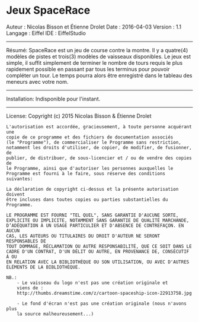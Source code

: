 Jeux SpaceRace
==============

Auteur : Nicolas Bisson et Étienne Drolet
Date : 2016-04-03
Version : 1.1
Langage : Eiffel
IDE : EiffelStudio

--------------------------------------------------------------------------------

Résumé:
	SpaceRace est un jeu de course contre la montre. Il y a quatre(4) modèles 
	de pistes et trois(3) modèles de vaisseaux disponibles. Le jeux est simple, 
	il suffit simplement de terminer le nombre de tours requis le plus 
	rapidement possible en passant par tous les terminus pour pouvoir compléter 
	un tour. Le temps pourra alors être enregistré dans le tableau des meneurs 
	avec votre nom.

--------------------------------------------------------------------------------

Installation:
	Indisponible pour l'instant.
		
--------------------------------------------------------------------------------

License:
	Copyright (c) 2015 Nicolas Bisson & Étienne Drolet

    L'autorisation est accordée, gracieusement, à toute personne acquérant une
    copie de ce programme et des fichiers de documentation associés
    (le "Programme"), de commercialiser le Programme sans restriction,
    notamment les droits d'utiliser, de copier, de modifier, de fusionner, de
    publier, de distribuer, de sous-licencier et / ou de vendre des copies de
    le Programme, ainsi que d'autoriser les personnes auxquelles le
    Programme est fourni à le faire, sous réserve des conditions suivantes:

    La déclaration de copyright ci-dessus et la présente autorisation doivent
    être incluses dans toutes copies ou parties substantielles du
    Programme.

    LE PROGRAMME EST FOURNI "TEL QUEL", SANS GARANTIE D'AUCUNE SORTE,
    EXPLICITE OU IMPLICITE, NOTAMMENT SANS GARANTIE DE QUALITÉ MARCHANDE,
    D’ADÉQUATION À UN USAGE PARTICULIER ET D'ABSENCE DE CONTREFAÇON. EN AUCUN
    CAS, LES AUTEURS OU TITULAIRES DU DROIT D'AUTEUR NE SERONT RESPONSABLES DE
    TOUT DOMMAGE, RÉCLAMATION OU AUTRE RESPONSABILITÉ, QUE CE SOIT DANS LE
    CADRE D'UN CONTRAT, D'UN DÉLIT OU AUTRE, EN PROVENANCE DE, CONSÉCUTIF À OU
    EN RELATION AVEC LA BIBLIOTHÈQUE OU SON UTILISATION, OU AVEC D'AUTRES
    ÉLÉMENTS DE LA BIBLIOTHÈQUE.
	
	NB.:
		- Le vaisseau du logo n'est pas une création originale et 
		viens de : 
		http://thumbs.dreamstime.com/z/cartoon-spaceship-icon-22913758.jpg
		
		- Le fond d'écran n'est pas une création originale (nous n'avons plus
		la source malheureusement...)
